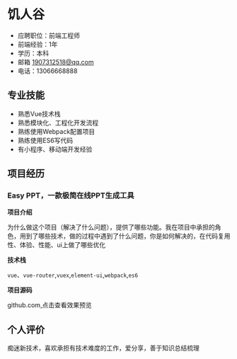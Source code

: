# 饥人谷
- 应聘职位：前端工程师
- 前端经验：1年
- 学历：本科
- 邮箱 1907312518@qq.com
- 电话：13066668888

## 专业技能
- 熟悉Vue技术栈
- 熟悉模块化、工程化开发流程
- 熟练使用Webpack配置项目
- 熟练使用ES6写代码
- 有小程序、移动端开发经验

## 项目经历
### Easy PPT，一款极简在线PPT生成工具
**项目介绍**

为什么做这个项目（解决了什么问题），提供了哪些功能。我在项目中承担的角色，用到了哪些技术，做的过程中遇到了什么问题，你是如何解决的，在代码复用性、体验、性能、ui上做了哪些优化

**技术栈**

`vue`、`vue-router`,`vuex`,`element-ui`,`webpack`,`es6`

**项目源码**

github.com,点击查看效果预览


## 个人评价
痴迷新技术，喜欢承担有技术难度的工作，爱分享，善于知识总结梳理
